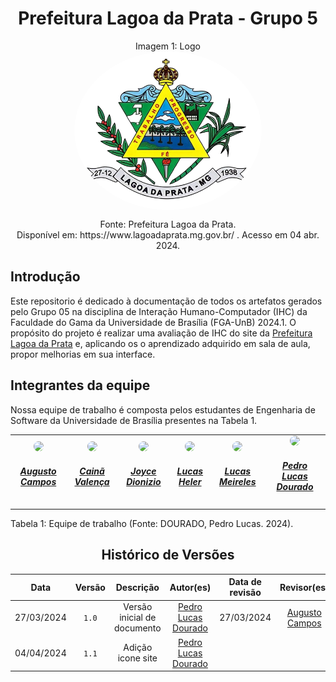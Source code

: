 # <center>  Prefeitura Lagoa da Prata - Grupo 5 </center>

<center>Imagem 1: Logo</center>
<div style="text-align:center;">
  <img src="docs/assets/images/favicon.png" alt="Logo Prefeitura" style="display:block; margin:auto; border-radius: 50%; width: 300px; height: auto;">
  <p style="text-align:center;">Fonte: Prefeitura Lagoa da Prata. <br>
  Disponível em: https://www.lagoadaprata.mg.gov.br/ . Acesso em 04 abr. 2024.</p>
</div>


## Introdução
Este repositorio é dedicado à documentação de todos os artefatos gerados pelo Grupo 05 na disciplina de Interação Humano-Computador (IHC) da Faculdade do Gama da Universidade de Brasília (FGA-UnB) 2024.1. O propósito do projeto é realizar uma avaliação de IHC do site da [Prefeitura Lagoa da Prata](https://www.lagoadaprata.mg.gov.br/) e, aplicando os o aprendizado adquirido em sala de aula, propor melhorias em sua interface. 

## Integrantes da equipe
Nossa equipe de trabalho é composta pelos estudantes de Engenharia de Software da Universidade de Brasília presentes na Tabela 1.

<center>
<table style="margin-left: auto; margin-right: auto;">
<tr>
    <td align="center">
        <a href="https://github.com/Augcamp">
        <img style="border-radius: 50%;" src="https://github.com/Augcamp.png" width="150px;"/>
        <h5 class="text-center">Augusto Campos</h5>
      </a>
    </td>
    <td align="center">
        <a href="https://github.com/freitasc">
        <img style="border-radius: 50%;" src="https://github.com/freitasc.png" width="150px;"/>
        <h5 class="text-center">Cainã Valença</h5>
      </a>
    </td>
    <td align="center">
        <a href="https://github.com/joycejdm">
        <img style="border-radius: 50%;" src="https://github.com/joycejdm.png" width="150px;"/>
        <h5 class="text-center">Joyce Dionizio</h5>
      </a>
    </td>
    <td align="center">
        <a href="https://github.com/Akaeboshi">
        <img style="border-radius: 50%;" src="https://github.com/Akaeboshi.png" width="150px;"/>
        <h5 class="text-center">Lucas Heler</h5>
      </a>
    </td>
    <td align="center">
        <a href="https://github.com/Katuner">
        <img style="border-radius: 50%;" src="https://github.com/Katuner.png" width="150px;"/>
        <h5 class="text-center">Lucas Meireles</h5>
      </a>
    </td>
    <td align="center">
        <a href="https://github.com/lucasdray">
        <img style="border-radius: 50%;" src="https://github.com/lucasdray.png" width="150px;"/>
        <h5 class="text-center">Pedro Lucas Dourado</h5>
      </a>
    </td>
</table>



<div style="text-align: left">
<p> Tabela 1: Equipe de trabalho (Fonte: DOURADO, Pedro Lucas. 2024).</p>
</div>

## Histórico de Versões
|    Data    | Versão |          Descrição          |                      Autor(es)                      | Data de revisão |                 Revisor(es)                  |
| :--------: | :----: | :-------------------------: | :-------------------------------------------------: | :-------------: | :------------------------------------------: |
| 27/03/2024 | `1.0`  | Versão inicial de documento | [Pedro Lucas Dourado](https://github.com/lucasdray) |   27/03/2024    | [Augusto Campos](https://github.com/Augcamp) |
| 04/04/2024 | `1.1`  |      Adição icone site      | [Pedro Lucas Dourado](https://github.com/lucasdray) |                 |                                              |